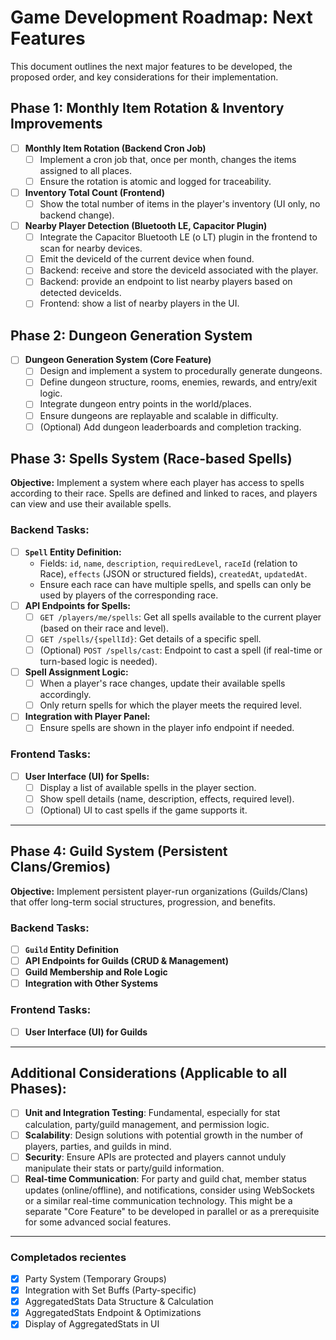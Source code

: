 # Game Development Roadmap: Next Features

This document outlines the next major features to be developed, the proposed order, and key considerations for their implementation.

## Phase 1: Monthly Item Rotation & Inventory Improvements

- [ ] **Monthly Item Rotation (Backend Cron Job)**
  - [ ] Implement a cron job that, once per month, changes the items assigned to all places.
  - [ ] Ensure the rotation is atomic and logged for traceability.
- [ ] **Inventory Total Count (Frontend)**
  - [ ] Show the total number of items in the player's inventory (UI only, no backend change).
- [ ] **Nearby Player Detection (Bluetooth LE, Capacitor Plugin)**
  - [ ] Integrate the Capacitor Bluetooth LE (o LT) plugin in the frontend to scan for nearby devices.
  - [ ] Emit the deviceId of the current device when found.
  - [ ] Backend: receive and store the deviceId associated with the player.
  - [ ] Backend: provide an endpoint to list nearby players based on detected deviceIds.
  - [ ] Frontend: show a list of nearby players in the UI.

## Phase 2: Dungeon Generation System

- [ ] **Dungeon Generation System (Core Feature)**
  - [ ] Design and implement a system to procedurally generate dungeons.
  - [ ] Define dungeon structure, rooms, enemies, rewards, and entry/exit logic.
  - [ ] Integrate dungeon entry points in the world/places.
  - [ ] Ensure dungeons are replayable and scalable in difficulty.
  - [ ] (Optional) Add dungeon leaderboards and completion tracking.

## Phase 3: Spells System (Race-based Spells)

**Objective:** Implement a system where each player has access to spells according to their race. Spells are defined and linked to races, and players can view and use their available spells.

### Backend Tasks:

- [ ] **`Spell` Entity Definition:**
  - Fields: `id`, `name`, `description`, `requiredLevel`, `raceId` (relation to Race), `effects` (JSON or structured fields), `createdAt`, `updatedAt`.
  - Ensure each race can have multiple spells, and spells can only be used by players of the corresponding race.
- [ ] **API Endpoints for Spells:**
  - [ ] `GET /players/me/spells`: Get all spells available to the current player (based on their race and level).
  - [ ] `GET /spells/{spellId}`: Get details of a specific spell.
  - [ ] (Optional) `POST /spells/cast`: Endpoint to cast a spell (if real-time or turn-based logic is needed).
- [ ] **Spell Assignment Logic:**
  - [ ] When a player's race changes, update their available spells accordingly.
  - [ ] Only return spells for which the player meets the required level.
- [ ] **Integration with Player Panel:**
  - [ ] Ensure spells are shown in the player info endpoint if needed.

### Frontend Tasks:

- [ ] **User Interface (UI) for Spells:**
  - [ ] Display a list of available spells in the player section.
  - [ ] Show spell details (name, description, effects, required level).
  - [ ] (Optional) UI to cast spells if the game supports it.

---

## Phase 4: Guild System (Persistent Clans/Gremios)

**Objective:** Implement persistent player-run organizations (Guilds/Clans) that offer long-term social structures, progression, and benefits.

### Backend Tasks:

- [ ] **`Guild` Entity Definition**
- [ ] **API Endpoints for Guilds (CRUD & Management)**
- [ ] **Guild Membership and Role Logic**
- [ ] **Integration with Other Systems**

### Frontend Tasks:

- [ ] **User Interface (UI) for Guilds**

---

## Additional Considerations (Applicable to all Phases):

- [ ] **Unit and Integration Testing**: Fundamental, especially for stat calculation, party/guild management, and permission logic.
- [ ] **Scalability**: Design solutions with potential growth in the number of players, parties, and guilds in mind.
- [ ] **Security**: Ensure APIs are protected and players cannot unduly manipulate their stats or party/guild information.
- [ ] **Real-time Communication**: For party and guild chat, member status updates (online/offline), and notifications, consider using WebSockets or a similar real-time communication technology. This might be a separate "Core Feature" to be developed in parallel or as a prerequisite for some advanced social features.

---

### Completados recientes

- [x] Party System (Temporary Groups)
- [x] Integration with Set Buffs (Party-specific)
- [x] AggregatedStats Data Structure & Calculation
- [x] AggregatedStats Endpoint & Optimizations
- [x] Display of AggregatedStats in UI

